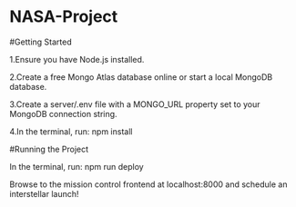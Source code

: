 # NASA-Project


#Getting Started

1.Ensure you have Node.js installed.

2.Create a free Mongo Atlas database online or start a local MongoDB database.

3.Create a server/.env file with a MONGO_URL property set to your MongoDB connection string.

4.In the terminal, run: npm install

#Running the Project

In the terminal, run: npm run deploy

Browse to the mission control frontend at localhost:8000 and schedule an interstellar launch!
